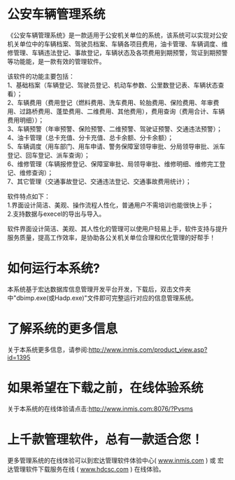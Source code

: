 # 公安车辆管理系统

《公安车辆管理系统》是一款适用于公安机关单位的系统，该系统可以实现对公安机关单位中的车辆档案、驾驶员档案、车辆各项目费用，油卡管理、车辆调度、维修管理、车辆违法登记、事故登记，车辆状态及各项费用到期预警，驾证到期预警等功能能，是一款有效的管理软件。

该软件的功能主要包括：   
1、基础档案（车辆登记、驾驶员登记、机动车参数、公里数登记表、车辆状态查看）；   
2、车辆费用（费用登记（燃料费用、洗车费用、轮胎费用、保险费用、年审费用、过路桥费用、蓬垫费用、二维费用、其他费用），费用查询（费用合计、车辆费用明细））；   
3、车辆预警（年审预警、保险预警、二维预警、驾驶证预警、交通违法预警）；   
4、油卡管理（总卡充值、分卡充值、总卡余额、分卡余额）；   
5、车辆调度（用车部门、用车申请、警务保障室领导审批、分局领导审批、派车登记、回车登记、派车查询）；   
6、维修管理（车辆报修登记、保障室审批、局领导审批、维修明细、维修完工登记、维修查询）；   
7、其它管理（交通事故登记、交通违法登记、交通事故费用统计）； 

软件特点如下：   
1.界面设计简洁、美观、操作流程人性化，普通用户不需培训也能很快上手；   
2.支持数据与execel的导出与导入。

 软件界面设计简洁、美观、其人性化的管理可以使用户轻易上手，软件支持与提升服务质量，提高工作效率，是协助各公关机关单位合理和优化管理的好帮手！

# 如何运行本系统?

本系统基于宏达数据库信息管理开发平台开发，下载后，双击文件夹中"dbimp.exe(或Hadp.exe)"文件即可完整运行对应的信息管理系统。

# 了解系统的更多信息

关于本系统更多信息，请参阅:http://www.inmis.com/product_view.asp?id=1395

# 如果希望在下载之前，在线体验系统

关于本系统的在线体验请点击:http://www.inmis.com:8076/?Pvsms

# 上千款管理软件，总有一款适合您！

更多管理系统的在线体验可以到宏达管理软件体验中心( www.inmis.com ) 或 宏达管理软件下载服务在线 ( www.hdcsc.com ) 在线体验。

